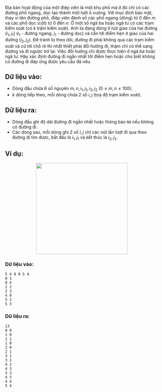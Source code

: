 Địa bàn hoạt động của một điệp viên là một khu phố mà ở đó chỉ có các đường phố ngang, dọc tạo thành một lưới ô vuông. Với mục đích bảo mật, thay vì tên đường phố, điệp viên đánh số các phố ngang (dòng) từ $0$ đến $m$ và các phố dọc (cột) từ $0$ đến $n$. Ở một số ngã ba hoặc ngã tư có các trạm kiểm soát (có $k$ trậm kiểm soát). Anh ta đang đứng ở nút giao của hai đường $(i_1, j_1)$ ($i_1$ - đường ngang; $j_1$ - đường dọc) và cần tới điểm hẹn ở giao của hai đường $(i_2, j_2)$. Để tránh bị theo dõi,  đường đi phải không qua các trạm kiểm soát và cứ tới chỗ rẽ thì nhất thiết phải đổi hướng đi, thậm chí có thể sang đường và đi ngược trở lại. Việc đổi hướng chỉ được thực hiện ở ngã ba hoặc ngã tư. Hãy xác định đường đi ngắn nhất tới điểm hẹn hoặc cho biết không có đường đi đáp ứng được yêu cầu đã nêu.

## Dữ liệu vào:
- Dòng đầu chứa $6$ số nguyên $m, n, i_1, j_1, i_2, j_2\ ( 0 ≤ m, n ≤ 100)$;
- $k$ dòng tiếp theo, mỗi dòng chứa $2$ số $i, j$ (toạ độ trạm kiểm soát).

## Dữ liệu ra:
- Dòng đầu ghi độ dài đường đi ngắn nhất hoặc thông báo `NO` nếu không có đường đi.
- Các dòng sau, mỗi dòng ghi $2$ số $i, j$ chỉ các nút lần lượt đi qua theo đường đi tìm được, bắt đầu là $i_1, j_1$ và kết thúc là $i_2, j_2$.

## Ví dụ:
<center><img src="/images/problems/572/SPY.svg" width="300px" /></center>

### Dữ liệu vào:
```
5 4 0 0 5 4
0 1
0 4
2 2
2 3
4 0
5 2
5 3
```

### Dữ liệu ra:
```
13
0 0
1 0
1 1
1 0
2 0
2 1
3 1
3 2
4 2
4 3
3 3
4 3
4 4
5 4
```